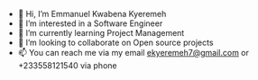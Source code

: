 - 👋 Hi, I’m Emmanuel Kwabena Kyeremeh
- 👀 I’m interested in a Software Engineer
- 🌱 I’m currently learning Project Management
- 💞️ I’m looking to collaborate on Open source projects
- 📫 You can reach me via my email ekyeremeh7@gmail.com or +233558121540 via phone

<!---
ekyeremeh7/ekyeremeh7 is a ✨ special ✨ repository because its `README.md` (this file) appears on your GitHub profile.
You can click the Preview link to take a look at your changes.
--->
